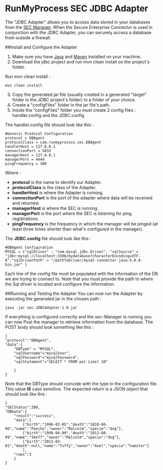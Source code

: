 RunMyProcess SEC JDBC Adapter
=============================

The "JDBC Adapter" allows you to access data stored in your databases from the [SEC Manager](https://github.com/runmyprocess/sec-manager). When the Secure Enterprise Connector is used in conjunction with the JDBC Adapter, you can securely access a database from outside a firewall.


##Install and Configure the Adapter
1. Make sure you have [Java](http://www.oracle.com/technetwork/java/index.html) and [Maven](http://maven.apache.org/) installed on your machine.
2. Download the jdbc project and  run mvn clean install on the project's folder.

Run mvn clean install :

	mvn clean install

3. Copy the generated jar file (usually created in a generated "target" folder in the JDBC project's folder) to a folder of your choice.
4. Create a "configFiles" folder in the jar file's path.
5. Inside the "configFiles" folder you must create 2 config files : handler.config and the JDBC.config

The handler.config file should look like this :
    
	#Generic Protocol Configuration
	protocol = DBAgent
	protocolClass = com.runmyprocess.sec.DBAgent
	handlerHost = 127.0.0.1
	connectionPort = 5832
	managerHost = 127.0.0.1
	managerPort = 4444
	pingFrequency = 300
	    
Where :

* **protocol** is the name to identify our Adapter.
* **protocolClass** is the class of the Adapter.
* **handlerHost** is where the Adapter is running.
* **connectionPort** is the port of the adapter where data will be received and returned.
* **managerHost** is where the SEC is running. 
* **managerPort** is the port where the SEC is listening for ping registrations.
* **pingFrequency** is the frequency in which the manager will be pinged (at least three times shorter than what's configured in the manager).
 

The **JDBC.config** file should look like this :

	#DBAgent Configuration
	MYSQL = {"sqlDriver" : "com.mysql.jdbc.Driver", "sqlSource" = "jdbc:mysql://localhost:3306/mydatabase?characterEncoding=UTF-8","sqlDriverPath" = "/pathToDriver/mysql-connector-java-5.0.8-bin.jar" }

Each line of the config file must be populated with the information of the DB we are trying to connect to.
Note that you must provide the path to where the Sql driver is located and configure the information. 

##Running and Testing the Adapter
You can now run the Adapter by executing the generated jar in the chosen path :

    java -jar sec-JDBCAdapter-1.0.jar
    
If everything is configured correctly and the sec-Manager is running you can now Post the manager to retrieve information from the database.
The POST body should look something like this :
    
	{
	"protocol":"DBAgent",
	"data":{
		"DBType" = "MYSQL",
		"sqlUsername"="mysqlUser",
		"sqlPassword"="mysqlPassword",
		"sqlStatement"="SELECT * FROM pet Limit 10"

		}
	}

Note that the DBType should coincide with the type in the configuration file. This value **IS** case sensitive.
The expected return is a JSON object that should look like this :

	{
	"SECStatus":200,
	"DBData":{
		"result":"success",
		"data":[
			{"birth":"1996-02-05","death":"2010-06-06","name":"Pancho","owner":"Malcolm","specie":"dog"},		
			{"birth":"1999-04-09","death":"2012-08-09","name":"Skeff","owner":"Malcolm","specie":"dog"},
			{"birth":"2012-03-01","death":null,"name":"Tuffy","owner":"Axel","specie":"hamster"}
			],
		"rows":3
		}
	}
